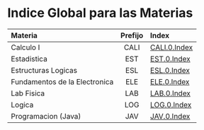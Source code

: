 # Indice Global para las Materias

|Materia|Prefijo|Index|
|:------|:-----:|:----|
|Calculo I|CALI    |[CALI.0.Index](CALI.0.Index.md)|
|Estadistica | EST   |[EST.0.Index](EST.0.Index.md)|
|Estructuras Logicas |ESL    |[ESL.0.Index](ESL.0.Index.md)|
|Fundamentos de la Electronica |ELE    |[ELE.0.Index](ELE.0.Index.md)|
|Lab Fisica |LAB    |[LAB.0.Index](LAB.0.Index.md)|
|Logica |LOG    |[LOG.0.Index](LOG.0.Index.md)|
|Programacion (Java)|JAV    |[JAV.0.Index](LOG.0.Index.md)|
